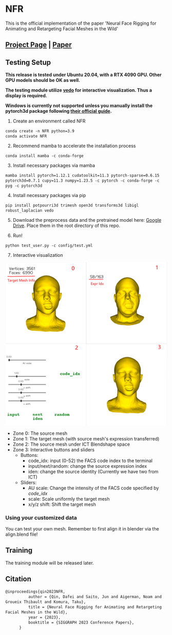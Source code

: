 # NFR

This is the official implementation of the paper 'Neural Face Rigging for Animating and Retargeting Facial Meshes in the Wild'

## [Project Page](https://dafei-qin.github.io/NFR/) | [Paper](https://arxiv.org/abs/2305.08296)

## Testing Setup

**This release is tested under Ubuntu 20.04, with a RTX 4090 GPU. Other GPU models should be OK as well.** 

**The testing module utilize [vedo](https://vedo.embl.es/) for interactive visualization. Thus a display is required.**

**Windows is currently not supported unless you manually install the pytorch3d package following [their official guide](https://github.com/facebookresearch/pytorch3d/blob/main/INSTALL.md).**

1. Create an environment called NFR
```shell
conda create -n NFR python=3.9
conda activate NFR
```

2. Recommend mamba to accelerate the installation process
```shell
conda install mamba -c conda-forge
```


3. Install necessary packages via mamba
```shell
mamba install pytorch=1.12.1 cudatoolkit=11.3 pytorch-sparse=0.6.15 pytorch3d=0.7.1 cupy=11.3 numpy=1.23.5 -c pytorch -c conda-forge -c pyg -c pytorch3d
```

4. Install necessary packages via pip
```shell
pip install potpourri3d trimesh open3d transforms3d libigl robust_laplacian vedo
```

5. Download the preprocess data and the pretrained model here: [Google Drive](https://drive.google.com/file/d/1cXXeU3AtpoGEVz2mhlWTSG1dEbAtCmD1/view?usp=sharing). Place them in the root directory of this repo.

6. Run!

```shell
python test_user.py -c config/test.yml
```

7. Interactive visualization

![](fig/vedo.jpg)

- Zone 0: The source mesh
- Zone 1: The target mesh (with source mesh's expression transferred)
- Zone 2: The source mesh under ICT Blendshape space
- Zone 3: Interactive buttons and sliders
    - Buttons:
        - code_idx: input (0-52) the FACS code index to the terminal
        - input/next/random: change the source expression index
        - iden: change the source identity (Currently we have two from ICT)
    - Sliders:
        - AU scale: Change the intensity of the FACS code specified by *code_idx*
        - scale: Scale uniformly the target mesh
        - x/y/z shift: Shift the target mesh
### Using your customized data

You can test your own mesh. Remember to first align it in blender via the align.blend file!

## Training

The training module will be released later. 

## Citation


```
@inproceedings{qin2023NFR,
          author = {Qin, Dafei and Saito, Jun and Aigerman, Noam and Groueix Thibault and Komura, Taku},
          title = {Neural Face Rigging for Animating and Retargeting Facial Meshes in the Wild},
          year = {2023},
          booktitle = {SIGGRAPH 2023 Conference Papers},
      }
```